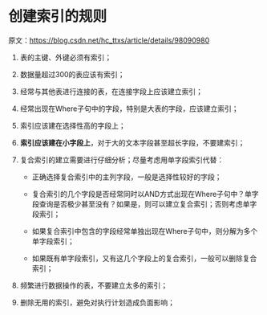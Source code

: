 # 创建索引的规则

原文：https://blog.csdn.net/hc_ttxs/article/details/98090980



1. 表的主键、外键必须有索引； 
2. 数据量超过300的表应该有索引； 
3. 经常与其他表进行连接的表，在连接字段上应该建立索引； 
4. 经常出现在Where子句中的字段，特别是大表的字段，应该建立索引； 
5. 索引应该建在选择性高的字段上； 
6. **索引应该建在小字段上**，对于大的文本字段甚至超长字段，不要建索引； 
7. 复合索引的建立需要进行仔细分析；尽量考虑用单字段索引代替：

   * 正确选择复合索引中的主列字段，一般是选择性较好的字段；

   * 复合索引的几个字段是否经常同时以AND方式出现在Where子句中？单字段查询是否极少甚至没有？如果是，则可以建立复合索引；否则考虑单字段索引；

   * 如果复合索引中包含的字段经常单独出现在Where子句中，则分解为多个单字段索引；

   * 如果既有单字段索引，又有这几个字段上的复合索引，一般可以删除复合索引；

8. 频繁进行数据操作的表，不要建立太多的索引； 
9. 删除无用的索引，避免对执行计划造成负面影响；